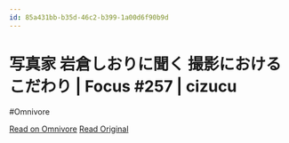 ```yaml
---
id: 85a431bb-b35d-46c2-b399-1a00d6f90b9d
---
```


# 写真家 岩倉しおりに聞く 撮影におけるこだわり | Focus #257 | cizucu
#Omnivore

[Read on Omnivore](https://omnivore.app/me/https-www-cizucu-com-magazines-2024-07-shiori-iwakura-photograph-190b8c162f3)
[Read Original](https://www.cizucu.com/magazines/2024-07-shiori-iwakura-photography?referrer=app)


